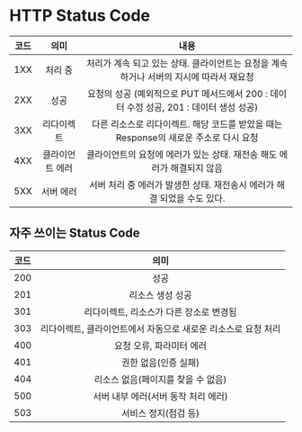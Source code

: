 # HTTP Status Code

| 코드 |      의미       |                                          내용                                           |
| :--: | :-------------: | :-------------------------------------------------------------------------------------: |
| 1XX  |     처리 중     | 처리가 계속 되고 있는 상태. 클라이언트는 요청을 계속 하거나 서버의 지시에 따라서 재요청 |
| 2XX  |      성공       | 요청의 성공 (예외적으로 PUT 메서드에서 200 : 데이터 수정 성공, 201 : 데이터 생성 성공)  |
| 3XX  |   리다이렉트    |  다른 리소스로 리다이렉트. 해당 코드를 받았을 때는 Response의 새로운 주소로 다시 요청   |
| 4XX  | 클라이언트 에러 |         클라이언트의 요청에 에러가 있는 상태. 재전송 해도 에러가 해결되지 않음          |
| 5XX  |    서버 에러    |         서버 처리 중 에러가 발생한 상태. 재전송시 에러가 해결 되었을 수도 있다.         |

## 자주 쓰이는 Status Code

| 코드 |                             의미                              |
| :--: | :-----------------------------------------------------------: |
| 200  |                             성공                              |
| 201  |                       리소스 생성 성공                        |
| 301  |            리다이렉트, 리소스가 다른 장소로 변경됨            |
| 303  | 리다이렉트, 클라이언트에서 자동으로 새로운 리소스로 요청 처리 |
| 400  |                   요청 오류, 파라미터 에러                    |
| 401  |                     권한 없음(인증 실패)                      |
| 404  |              리소스 없음(페이지를 찾을 수 없음)               |
| 500  |              서버 내부 에러(서버 동작 처리 에러)              |
| 503  |                     서비스 정지(점검 등)                      |